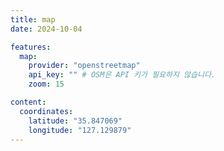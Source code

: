 ```yaml
---
title: map
date: 2024-10-04

features:
  map:
    provider: "openstreetmap"
    api_key: "" # OSM은 API 키가 필요하지 않습니다.
    zoom: 15

content:
  coordinates:
    latitude: "35.847069"
    longitude: "127.129879"
---
```

